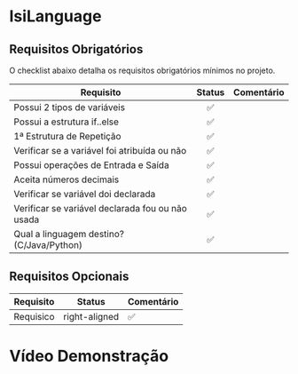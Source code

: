# IsiLanguage




## Requisitos Obrigatórios
O checklist abaixo detalha os requisitos obrigatórios mínimos no projeto.

| Requisito                                             | Status                    | Comentário |
| -------------                                         |:--------------:           |  ---  |
| Possui 2 tipos de variáveis                           | :white_check_mark: |                        |
| Possui a estrutura if..else                           | :white_check_mark: |                         |
| 1ª Estrutura de Repetição                             | :white_check_mark: |                         |
| Verificar se a variável foi atribuída ou não          | :white_check_mark: |                       |
| Possui operações de Entrada e Saída                   | :white_check_mark: |                        |      
| Aceita números decimais                               | :white_check_mark: |                       |
| Verificar se variável doi declarada                   | :white_check_mark: |                       |
| Verificar se variável declarada fou ou não usada      | :white_check_mark: |                       |     
| Qual a linguagem destino? (C/Java/Python)             | :white_check_mark: |                        |

## Requisitos Opcionais

| Requisito                                             | Status                    | Comentário |
| -------------                                         |:--------------:           |  ---  |
| Requisico                           | right-aligned             | :white_check_mark:  |

# Vídeo Demonstração

